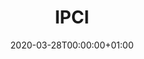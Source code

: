---
title: "IPCI"
subtitle: ""
summary: "The Integrated Primary Care Information (IPCI) database is a Dutch database containing the complete medical record of more than 2.5 million patients provided by more than 450 GPs geographically spread over the Netherlands. (12) In the Netherlands, all citizens are registered with a GP practice which acts as a gatekeeper in a two-way exchange of information with secondary care. "
owners:
  - organisation: "Erasmus Medical Center Rotterdam"
    lead: "Peter Rijnbeek"
    alternate: "Johan van der Lei, Solomon Ioannou"
country: "Netherlands"
source_type: "General practice electronic health records"
omop: "CDM v5.3"
dbms: "Postgres"
patient_count: "2.5m "
has_covid: "N"
first_time: "No"
data_history: "1996 "
references: [""]

authors: 
    - "Peter Rijnbeek"
    - "Johan van der Lei, Solomon Ioannou"
tags: []
categories: ["dataset"]
date: 2020-03-28T00:00:00+01:00
lastmod: 2020-03-28T00:00:00+01:00
featured: false
draft: false

links:
    - icon: globe
      icon_pack: fas
      name: More information
      url: ""
image:
      placement: 1
      caption: ""
      focal_point: ""
      preview_only: false
      alt_text: ""
projects: []
---